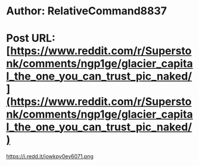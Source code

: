 # Author: RelativeCommand8837
# Post URL: [https://www.reddit.com/r/Superstonk/comments/ngp1ge/glacier_capital_the_one_you_can_trust_pic_naked/](https://www.reddit.com/r/Superstonk/comments/ngp1ge/glacier_capital_the_one_you_can_trust_pic_naked/)


https://i.redd.it/jowkpy0ey6071.png